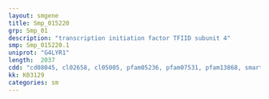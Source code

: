 ```yaml
---
layout: smgene
title: Smp_015220
grp: Smp_01
description: "transcription initiation factor TFIID subunit 4"
smp: Smp_015220.1
uniprot: "G4LYR1"
length:  2037
cdd: "cd08045, cl02658, cl05005, pfam05236, pfam07531, pfam13868, smart00549"
kk: K03129
categories: sm
---
```

